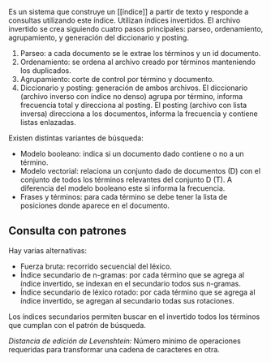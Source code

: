Es un sistema que construye un [[índice]] a partir de texto y responde a consultas utilizando este índice. Utilizan índices invertidos. El archivo invertido se crea siguiendo cuatro pasos principales: parseo, ordenamiento, agrupamiento, y generación del diccionario y posting.

1. Parseo: a cada documento se le extrae los términos y un id documento.
1. Ordenamiento: se ordena al archivo creado por términos manteniendo los duplicados.
1. Agrupamiento: corte de control por término y documento.
1. Diccionario y posting: generación de ambos archivos. El diccionario (archivo inverso con índice no denso) agrupa por término, informa frecuencia total y direcciona al posting. El posting (archivo con lista inversa) direcciona a los documentos, informa la frecuencia y contiene listas enlazadas.

Existen distintas variantes de búsqueda:

- Modelo booleano: indica si un documento dado contiene o no a un término.
- Modelo vectorial: relaciona un conjunto dado de documentos (D) con el conjunto de todos los términos relevantes del conjunto D (T). A diferencia del modelo booleano este si informa la frecuencia.
- Frases y términos: para cada término se debe tener la lista de posiciones donde aparece en el documento.

## Consulta con patrones
Hay varias alternativas:

- Fuerza bruta: recorrido secuencial del léxico.
- Índice secundario de n-gramas: por cada término que se agrega al índice invertido, se indexan en el secundario todos sus n-gramas.
- Índice secundario de léxico rotado: por cada término que se agrega al índice invertido, se agregan al secundario todas sus rotaciones.

Los índices secundarios permiten buscar en el invertido todos los términos que cumplan con el patrón de búsqueda.

*Distancia de edición de Levenshtein:* Número mínimo de operaciones requeridas para transformar una cadena de caracteres en otra.